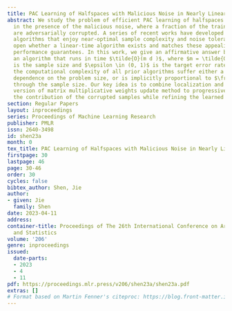 ```yaml
---
title: PAC Learning of Halfspaces with Malicious Noise in Nearly Linear Time
abstract: We study the problem of efficient PAC learning of halfspaces in $\mathbb{R}^d$
  in the presence of the malicious noise, where a fraction of the training samples
  are adversarially corrupted. A series of recent works have developed polynomial-time
  algorithms that enjoy near-optimal sample complexity and noise tolerance, yet leaving
  open whether a linear-time algorithm exists and matches these appealing statistical
  performance guarantees. In this work, we give an affirmative answer by developing
  an algorithm that runs in time $\tilde{O}(m d )$, where $m = \tilde{O}(\frac{d}{\epsilon})$
  is the sample size and $\epsilon \in (0, 1)$ is the target error rate. Notably,
  the computational complexity of all prior algorithms suffer either a high order
  dependence on the problem size, or is implicitly proportional to $\frac{1}{\epsilon^2}$
  through the sample size. Our key idea is to combine localization and an approximate
  version of matrix multiplicative weights update method to progressively downweight
  the contribution of the corrupted samples while refining the learned halfspace.
section: Regular Papers
layout: inproceedings
series: Proceedings of Machine Learning Research
publisher: PMLR
issn: 2640-3498
id: shen23a
month: 0
tex_title: PAC Learning of Halfspaces with Malicious Noise in Nearly Linear Time
firstpage: 30
lastpage: 46
page: 30-46
order: 30
cycles: false
bibtex_author: Shen, Jie
author:
- given: Jie
  family: Shen
date: 2023-04-11
address:
container-title: Proceedings of The 26th International Conference on Artificial Intelligence
  and Statistics
volume: '206'
genre: inproceedings
issued:
  date-parts:
  - 2023
  - 4
  - 11
pdf: https://proceedings.mlr.press/v206/shen23a/shen23a.pdf
extras: []
# Format based on Martin Fenner's citeproc: https://blog.front-matter.io/posts/citeproc-yaml-for-bibliographies/
---
```

